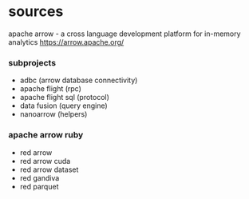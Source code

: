 # sources

apache arrow - a cross language development platform for in-memory analytics
https://arrow.apache.org/

### subprojects

- adbc (arrow database connectivity)
- apache flight (rpc)
- apache flight sql (protocol)
- data fusion (query engine)
- nanoarrow (helpers)

### apache arrow ruby

- red arrow
- red arrow cuda
- red arrow dataset
- red gandiva
- red parquet
